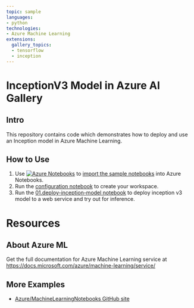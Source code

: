 ```yaml
---
topic: sample
languages:
- python
technologies:
- Azure Machine Learning
extensions:
  gallery_topics:
  - tensorflow
  - inception
---
```


# InceptionV3 Model in Azure AI Gallery

## Intro
This repository contains code which demonstrates how to deploy and use an Inception model in Azure Machine Learning.

## How to Use
1. Use [![Azure Notebooks](https://notebooks.azure.com/launch.png)](https://notebooks.azure.com/import/gh/Azure-Samples/AI-Gallery-InceptionV3) to [import the sample notebooks](https://notebooks.azure.com/import/gh/Azure-Samples/AI-Gallery-InceptionV3) into Azure Notebooks.
2. Run the [configuration notebook](00.configuration.ipynb) to create your workspace. 
3. Run the [01.deploy-inception-model notebook](01.deploy-inception-model.ipynb) to deploy inception v3 model to a web service and try out for inference.

# Resources


## About Azure ML
Get the full documentation for Azure Machine Learning service at https://docs.microsoft.com/azure/machine-learning/service/

## More Examples
 * [Azure/MachineLearningNotebooks GitHub site](https://github.com/Azure/MachineLearningNotebooks)
